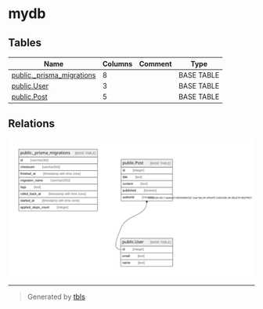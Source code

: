 # mydb

## Tables

| Name | Columns | Comment | Type |
| ---- | ------- | ------- | ---- |
| [public._prisma_migrations](public._prisma_migrations.md) | 8 |  | BASE TABLE |
| [public.User](public.User.md) | 3 |  | BASE TABLE |
| [public.Post](public.Post.md) | 5 |  | BASE TABLE |

## Relations

![er](schema.svg)

---

> Generated by [tbls](https://github.com/k1LoW/tbls)
